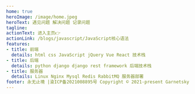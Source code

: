 ```yaml
---
home: true
heroImage: /image/home.jpeg
heroText: 遇见问题 解决问题 记录问题
tagline:
actionText: 进入主页👉
actionLink: /blogs/javascript/JavaScript核心语法
features:
- title: 前端
  details: html css JavaScript jQuery Vue React 技术栈
- title: 后端
  details: python django django rest framework 后端技术栈
- title: 服务器
  details: Linux Nginx Mysql Redis RabbitMQ 服务器部署
footer: 永无止境 |渝ICP备2021008895号 Copyright © 2021-present Garnetsky
---
```




